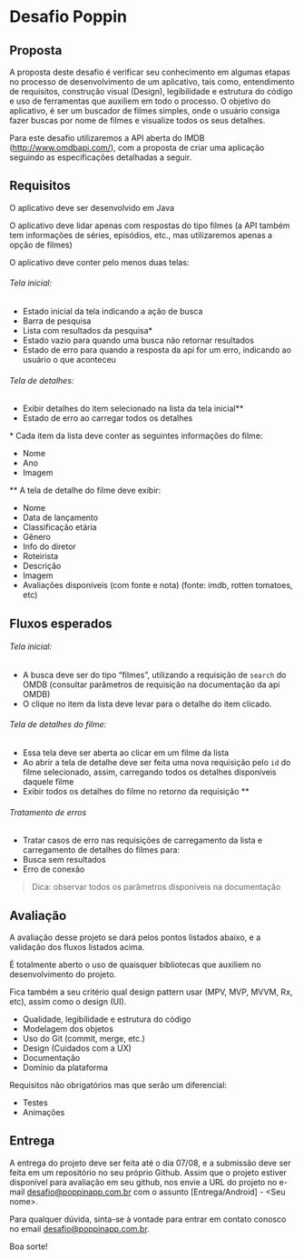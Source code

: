 # Desafio Poppin


## Proposta

A proposta deste desafio é verificar seu conhecimento em algumas etapas no processo de desenvolvimento de um aplicativo, tais como, entendimento de requisitos, construção visual (Design), legibilidade e estrutura do código e uso de ferramentas que auxiliem em todo o processo. 
O objetivo do aplicativo, é ser um buscador de filmes simples, onde o usuário consiga fazer buscas por nome de filmes e visualize todos os seus detalhes.

Para este desafio utilizaremos a API aberta do IMDB (http://www.omdbapi.com/), com a proposta de criar uma aplicação seguindo as especificações detalhadas a seguir.




## Requisitos

O aplicativo deve ser desenvolvido em Java

O aplicativo deve lidar apenas com respostas do tipo filmes (a API também tem informações de séries, episódios, etc., mas utilizaremos apenas a opção de filmes)

O aplicativo deve conter pelo menos duas telas:




###### Tela inicial:
 - Estado inicial da tela indicando a ação de busca
 - Barra de pesquisa
 - Lista com resultados da pesquisa*
 - Estado vazio para quando uma busca não retornar resultados
 - Estado de erro para quando a resposta da api for um erro, indicando ao usuário o que aconteceu




###### Tela de detalhes:
 - Exibir detalhes do item selecionado na lista da tela inicial**
 - Estado de erro ao carregar todos os detalhes




\* Cada item da lista deve conter as seguintes informações do filme: 
 - Nome
 - Ano
 - Imagem




** A tela de detalhe do filme deve exibir:
 - Nome
 - Data de lançamento
 - Classificação etária 	
 - Gênero
 - Info do diretor
 - Roteirista
 - Descrição
 - Imagem
 - Avaliações disponíveis (com fonte e nota) (fonte: imdb, rotten tomatoes, etc)




## Fluxos esperados

###### Tela inicial:
 - A busca deve ser do tipo “filmes”, utilizando a requisição de `search` do OMDB  (consultar parâmetros de requisição na documentação da api OMDB)
 - O clique no item da lista deve levar para o detalhe do item clicado.




###### Tela de detalhes do filme:
 - Essa tela deve ser aberta ao clicar em um filme da lista
 - Ao abrir a tela de detalhe deve ser feita uma nova requisição pelo `id` do filme selecionado, assim, carregando todos os detalhes disponíveis daquele filme
 - Exibir todos os detalhes do filme no retorno da requisição **




###### Tratamento de erros
 - Tratar casos de erro nas requisições de carregamento da lista e carregamento de detalhes do filmes para:
 - Busca sem resultados
 - Erro de conexão




> Dica: observar todos os parâmetros disponíveis na documentação


## Avaliação
	
A avaliação desse projeto se dará pelos pontos listados abaixo, e a validação dos fluxos listados acima. 

É totalmente aberto o uso de quaisquer bibliotecas que auxiliem no desenvolvimento do projeto.

Fica também a seu critério qual design pattern usar (MPV, MVP, MVVM, Rx, etc), assim como o design (UI).

- Qualidade, legibilidade e estrutura do código
- Modelagem dos objetos
- Uso do Git (commit, merge, etc.)
- Design (Cuidados com a UX)
- Documentação
- Domínio da plataforma




Requisitos não obrigatórios mas que serão um diferencial:
 - Testes
 - Animações



## Entrega

A entrega do projeto deve ser feita até o dia 07/08, e a submissão deve ser feita em um repositório no seu próprio Github. 
Assim que o projeto estiver disponível para avaliação em seu github, nos envie a URL do projeto no e-mail desafio@poppinapp.com.br com o assunto [Entrega/Android] - \<Seu nome>. 

Para qualquer dúvida, sinta-se à vontade para entrar em contato conosco no email desafio@poppinapp.com.br.

Boa sorte!
